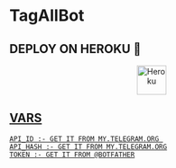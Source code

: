# TagAllBot




## DEPLOY ON HEROKU 🚀

<p align="center"><a href="https://heroku.com/deploy?template=https://github.com/ARUACK/SEDUCTIVE_BOT"><img align="center" alt="Heroku" width="52px" src="https://www.nicepng.com/png/full/223-2233246_heroku-logo-salesforce-heroku.png"></p>
 




## VARS

```
API_ID :- GET IT FROM MY.TELEGRAM.ORG 
API_HASH :- GET IT FROM MY.TELEGRAM.ORG
TOKEN :- GET IT FROM @BOTFATHER
```
